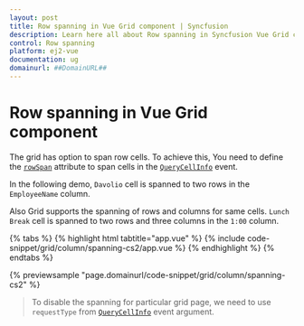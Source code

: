 ```yaml
---
layout: post
title: Row spanning in Vue Grid component | Syncfusion
description: Learn here all about Row spanning in Syncfusion Vue Grid component of Syncfusion Essential JS 2 and more.
control: Row spanning 
platform: ej2-vue
documentation: ug
domainurl: ##DomainURL##
---
```


# Row spanning in Vue Grid component

The grid has option to span row cells. To achieve this, You need to define the [`rowSpan`](https://ej2.syncfusion.com/vue/documentation/api/grid/queryCellInfoEventArgs/#rowspan) attribute to span cells in the [`QueryCellInfo`](https://ej2.syncfusion.com/vue/documentation/api/grid/queryCellInfoEventArgs/) event.

In the following demo, `Davolio` cell is spanned to two rows in the `EmployeeName` column.

Also Grid supports the spanning of rows and columns for same cells. `Lunch Break` cell is spanned to two rows and three columns in the `1:00` column.

{% tabs %}
{% highlight html tabtitle="app.vue" %}
{% include code-snippet/grid/column/spanning-cs2/app.vue %}
{% endhighlight %}
{% endtabs %}
        
{% previewsample "page.domainurl/code-snippet/grid/column/spanning-cs2" %}

> To disable the spanning for particular grid page, we need to use `requestType` from [`QueryCellInfo`](https://ej2.syncfusion.com/vue/documentation/api/grid/queryCellInfoEventArgs/) event argument.